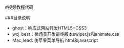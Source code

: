 #视频教程代码 

###目录说明
* ghost：响应式网站开发HTML5+CSS3
* wcj_best：微场景开发最终版本swiper.js和animate.css
* Mac_lead: 仿苹果菜单导航 html和javascript
